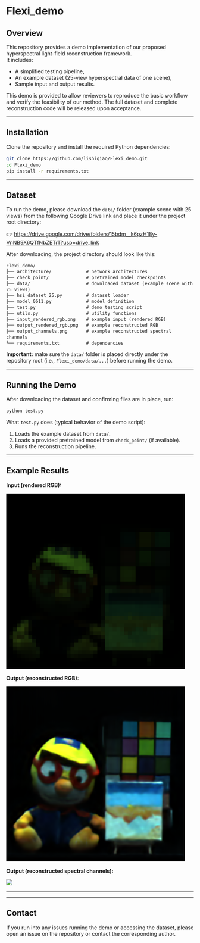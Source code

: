 
# Flexi_demo

## Overview
This repository provides a demo implementation of our proposed hyperspectral light-field reconstruction framework.  
It includes:
- A simplified testing pipeline,
- An example dataset (25-view hyperspectral data of one scene),
- Sample input and output results.

This demo is provided to allow reviewers to reproduce the basic workflow and verify the feasibility of our method. The full dataset and complete reconstruction code will be released upon acceptance.

---

## Installation

Clone the repository and install the required Python dependencies:

```bash
git clone https://github.com/lishiqiao/Flexi_demo.git
cd Flexi_demo
pip install -r requirements.txt
```

---

## Dataset

To run the demo, please download the `data/` folder (example scene with 25 views) from the following Google Drive link and place it under the project root directory:

👉 https://drive.google.com/drive/folders/15bdm__k6pzH18y-VnNB9X6QTfNbZETrT?usp=drive_link

After downloading, the project directory should look like this:

```
Flexi_demo/
├── architecture/             # network architectures
├── check_point/              # pretrained model checkpoints
├── data/                     # downloaded dataset (example scene with 25 views)
├── hsi_dataset_25.py         # dataset loader
├── model_0611.py             # model definition
├── test.py                   # demo testing script
├── utils.py                  # utility functions
├── input_rendered_rgb.png    # example input (rendered RGB)
├── output_rendered_rgb.png   # example reconstructed RGB
├── output_channels.png       # example reconstructed spectral channels
└── requirements.txt          # dependencies
```

**Important:** make sure the `data/` folder is placed directly under the repository root (i.e., `Flexi_demo/data/...`) before running the demo.

---

## Running the Demo

After downloading the dataset and confirming files are in place, run:

```bash
python test.py
```

What `test.py` does (typical behavior of the demo script):
1. Loads the example dataset from `data/`.
2. Loads a provided pretrained model from `check_point/` (if available).
3. Runs the reconstruction pipeline.

---

## Example Results

**Input (rendered RGB):**

<img src="input_rendered_rgb.png" width="480">

**Output (reconstructed RGB):**

<img src="output_rendered_rgb.png" width="480">

**Output (reconstructed spectral channels):**

<img src="output_channels.png" width="480">

---


---

## Contact
If you run into any issues running the demo or accessing the dataset, please open an issue on the repository or contact the corresponding author.
